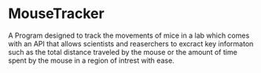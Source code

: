 # MouseTracker
A Program designed to track the movements of mice in a lab which comes with an API that allows scientists and reaserchers to excract key informaton such as the total distance traveled by the mouse or the amount of time spent by the mouse in a region of intrest with ease.
